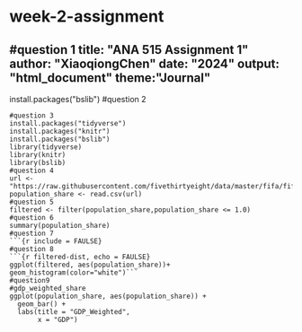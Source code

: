 # week-2-assignment
#question 1
title: "ANA 515 Assignment 1"
author: "XiaoqiongChen"
date: "2024"
output: "html_document"
theme:"Journal"
---
install.packages("bslib")
#question 2
```{r echo = FAULSE}
#question 3 
install.packages("tidyverse")
install.packages("knitr")
install.packages("bslib")
library(tidyverse)
library(knitr)
library(bslib)
#question 4 
url <- "https://raw.githubusercontent.com/fivethirtyeight/data/master/fifa/fifa_countries_audience.csv"
population_share <- read.csv(url)
#question 5 
filtered <- filter(population_share,population_share <= 1.0)
#question 6
summary(population_share)
#question 7
```{r include = FAULSE}
#question 8
```{r filtered-dist, echo = FAULSE} 
ggplot(filtered, aes(population_share))+
geom_histogram(color="white")```
#question9 
#gdp_weighted_share
ggplot(population_share, aes(population_share)) +  
  geom_bar() +  
  labs(title = "GDP_Weighted",
       x = "GDP")
